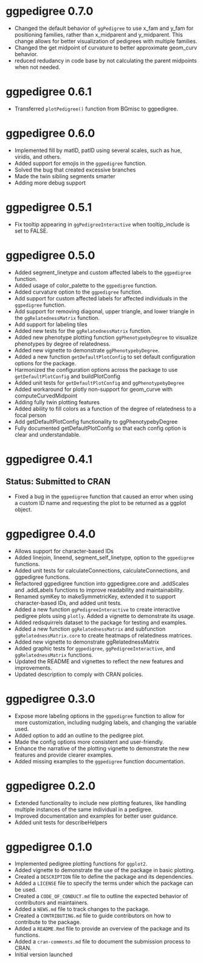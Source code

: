 # ggpedigree 0.7.0
* Changed the default behavior of `ggPedigree` to use x_fam and y_fam for positioning families, rather than x_midparent and y_midparent. This change allows for better visualization of pedigrees with multiple families.
* Changed the get midpoint of curvature to better approximate geom_curv behavior.
* reduced redudancy in code base by not calculating the parent midpoints when not needed.

# ggpedigree 0.6.1
* Transferred `plotPedigree()` function from BGmisc to ggpedigree.

# ggpedigree 0.6.0
* Implemented fill by matID, patID using several scales, such as hue, viridis, and others.
* Added support for emojis in the `ggpedigree` function.
* Solved the bug that created excessive branches
* Made the twin sibling segments smarter
* Adding more debug support

# ggpedigree 0.5.1
* Fix tooltip appearing in `ggPedigreeInteractive` when tooltip_include is set to FALSE.


# ggpedigree 0.5.0
* Added segment_linetype and custom affected labels to the `ggpedigree` function.
* Added usage of color_palette to the `ggpedigree` function.
* Added curvature option to the `ggpedigree` function.
* Add support for custom affected labels for affected individuals in the `ggpedigree` function.
* Add support for removing diagonal, upper triangle, and lower triangle in the `ggRelatednessMatrix` function. 
* Add support for labeling tiles
* Added new tests for the `ggRelatednessMatrix` function.
* Added new phenotype plotting function `ggPhenotypebyDegree` to visualize phenotypes by degree of relatedness.
* Added new vignette to demonstrate `ggPhenotypebyDegree`.
* Added a new function `getDefaultPlotConfig` to set default configuration options for the package.
* Harmonized the configuration options across the package to use `getDefaultPlotConfig` and buildPlotConfig
* Added unit tests for `getDefaultPlotConfig` and `ggPhenotypebyDegree`
* Added workaround for plotly non-support for geom_curve with computeCurvedMidpoint
* Adding fully twin plotting features
* Added ability to fill colors as a function of the degree of relatedness to a focal person
* Add getDefaultPlotConfig functionality to ggPhenotypebyDegree
* Fully documented getDefaultPlotConfig so that each config option is clear and understandable.

# ggpedigree 0.4.1
## Status: Submitted to CRAN
* Fixed a bug in the `ggpedigree` function that caused an error when using a custom ID name and requesting the plot to be returned as a ggplot object.

# ggpedigree 0.4.0
* Allows support for character-based IDs
* Added linejoin, lineend, segment_self_linetype, option to the `ggpedigree` functions.
* Added unit tests for calculateConnections, calculateConnections, and ggpedigree functions.
* Refactored ggpedigree function into ggpedigree.core and .addScales and .addLabels functions to improve readability and maintainability.
* Renamed symKey to makeSymmetricKey, extended it to support character-based IDs, and added unit tests.
* Added a new function `ggPedigreeInteractive` to create interactive pedigree plots using `plotly`. Added a vignette to demonstrate its usage.
* Added redsquirrels dataset to the package for testing and examples.
* Added a new function `ggRelatednessMatrix` and subfunction `ggRelatednessMatrix.core` to create heatmaps of relatedness matrices.
* Added new vignette to demonstrate ggRelatednessMatrix
* Added graphic tests for `ggpedigree`, `ggPedigreeInteractive`, and `ggRelatednessMatrix` functions.
* Updated the README and vignettes to reflect the new features and improvements.
* Updated description to comply with CRAN policies.

# ggpedigree 0.3.0
* Expose more labeling options in the `ggpedigree` function to allow for more customization, including nudging labels, and changing the variable used.
* Added option to add an outline to the pedigree plot.
* Made the config options more consistent and user-friendly.
* Enhance the narrative of the plotting vignette to demonstrate the new features and provide clearer examples.
* Added missing examples to the `ggpedigree` function documentation.

# ggpedigree 0.2.0
* Extended functionality to include new plotting features, like handling multiple instances of the same individual in a pedigree.
* Improved documentation and examples for better user guidance.
* Added unit tests for describeHelpers

# ggpedigree 0.1.0
* Implemented pedigree plotting functions for `ggplot2`.
* Added vignette to demonstrate the use of the package in basic plotting.
* Created a `DESCRIPTION` file to define the package and its dependencies.
* Added a `LICENSE` file to specify the terms under which the package can be used.
* Created a `CODE_OF_CONDUCT.md` file to outline the expected behavior of contributors and maintainers.
* Added a `NEWS.md` file to track changes to the package.
* Created a `CONTRIBUTING.md` file to guide contributors on how to contribute to the package.
* Added a `README.Rmd` file to provide an overview of the package and its functions.
* Added a `cran-comments.md` file to document the submission process to CRAN.
* Initial version launched
